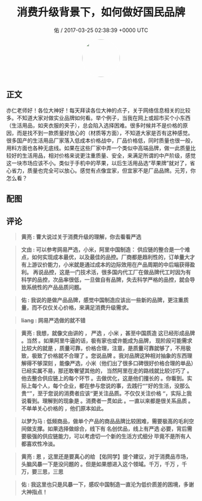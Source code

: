 <h1 align="center">消费升级背景下，如何做好国民品牌</h1>
<p align="center">
    <a>佑 / 2017-03-25 02:38:39 &#43;0000 UTC</a>
</p>

<div align="center">
    <img src="https://images.zsxq.com/FmoynSqe0_6WqWxlIpKGL20M52Pn?e=1590940799&amp;token=kIxbL07-8jAj8w1n4s9zv64FuZZNEATmlU_Vm6zD:yVW8CjYdw27Rm20N9DvLHUaCxUU=" width="100" height="100" style="border:1px solid;border-radius:50%; color:#ffffff"/>
</div>

## 正文

<div>
亦仁老师好！各位大神好！每天拜读各位大神的点子，关于网络信息相关的比较多。不知道大家对做实业品牌如何看。举个例子，当我在网上或超市买个小东西（生活用品，如夹衣服的夹子），总会陷入选择困难。很多时候并不是价格的原因，而是找不到一款质量好放心的（材质等方面），不知道大家是否有这种感觉。很多国产的生活用品厂家落入低成本价格战中，厂品价格低，同时质量也很一般，用料方面也各种无底线。如果在这些厂家中弄一个类似中高端品牌，做一此质量比较好的生活用品，相对价格来说更注重质量、安全，来满足所谓的中产阶级，感觉这一块市场应该不小。类似于手机中的苹果，以后生活用品选“苹果牌”就对了，省心省力，质量也完全可以放心。感觉有点像宜家，但宜家不是厂品品牌。元芳，你怎么看？
</div>

## 配图
<div class="image" align="center">

</div>

## 评论

<div align="left">
<div>

<blockquote >
<span> <strong>黄亮 : 曹大说过关于消费升级的理解，你去看看严选 </strong></span>
</blockquote>

<blockquote >
<span> <strong>文由 : 可以参考网易严选，小米，阿里中国制造：
供应链的整合是一个难点，如何实现成本最优，以及最佳的品控。厂商都是趋利性的，订单量大才有上游议价能力，小米就是通过成本的边际效用在产品周期的中后端获得盈利。
再说品控，这是一门技术活，很多国内代工厂在做品牌代工时因为有科学的品控，次品率很低，一旦做自有品牌，失去科学严格的品控，就会导致系统性的产品品质问题。 </strong></span>
</blockquote>

<blockquote >
<span> <strong>佑 : 我说的是做产品品牌，感觉中国制造应该出一些新的品牌，更注重质量，而不仅仅关心价格，来满足消费升级需求。 </strong></span>
</blockquote>

<blockquote >
<span> <strong>liang : 网易严选做的就不错 </strong></span>
</blockquote>

<blockquote >
<span> <strong>黄亮 : 我想，就像文由讲的  ，  严选 ，小米  ，甚至中国质造  这已经形成品牌 。当然 。如果阿里牛逼的话，极有家也或许能成为品牌，   现阶段可能需求比较大的就是 ，质量可靠，价格合理，注意，是质量可靠就够了，不用极致，极致了价格就不合理了 。您说品牌 。我对品牌这种相对抽象的东西理解得不够深刻 ，能像严选，小米（他们出了很多口碑很好价格合理的单品）已经实属不易，那还敢奢望其他的， 当然阿里在走的路线就比较讨巧了 。他去整合供应链上的每个环节 。去做优化，这是他们擅长的 。你看到。实际上每个人，每个企业，都在参与您说的事，去践行“”好的生活，没那么贵“”，至于您说的消费者应该“更关注品质。不仅仅关注价格 “，实际上我说看到。理解到的现象是 。消费者一贯如此 。一直以来都是很关系品质 。不单单关心价格的 ，他们原本如此。 </strong></span>
</blockquote>

<blockquote >
<span> <strong>以梦为马 : 低频商品，做单个产品的商品品牌比较困难，需要极高的毛利空间做支撑。如果选择做综合，线下有 名创优品，线上有严选 必要，背后需要极强的供应链能力，可以考虑切一个新的生活方式细分 毕竟不是所有人都喜欢性冷淡。 </strong></span>
</blockquote>

<blockquote >
<span> <strong>黄亮 : 恩 ，这里还是要真心的给 【佑同学】提个建议，对于消费品市场，头脑风暴一下是没问题的 。但是如果想进入这个领域。千万，千万 ，千万，要三思，三思 </strong></span>
</blockquote>

<blockquote >
<span> <strong>佑 : 我这里也只是风暴一下，感叹中国制造一直沦为低价质差的困境，多谢大神指点！ </strong></span>
</blockquote>

</div>
</div>